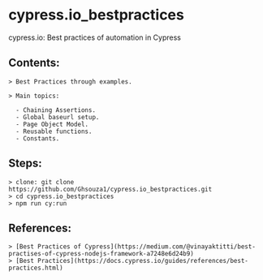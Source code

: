 # cypress.io_bestpractices
cypress.io: Best practices of automation in Cypress


## Contents:
```
> Best Practices through examples.

> Main topics:

  - Chaining Assertions.
  - Global baseurl setup.
  - Page Object Model.
  - Reusable functions.
  - Constants.
```

## Steps:
```
> clone: git clone https://github.com/Ghsouza1/cypress.io_bestpractices.git
> cd cypress.io_bestpractices
> npm run cy:run
```

## References:
```
> [Best Practices of Cypress](https://medium.com/@vinayaktitti/best-practises-of-cypress-nodejs-framework-a7248e6d24b9)
> [Best Practices](https://docs.cypress.io/guides/references/best-practices.html)
```
